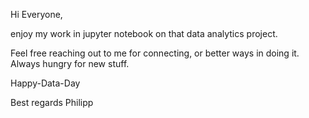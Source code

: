 Hi Everyone,

enjoy my work in jupyter notebook on that data analytics project.

Feel free reaching out to me for connecting, or better ways in doing it. Always hungry for new stuff.

Happy-Data-Day

Best regards Philipp
